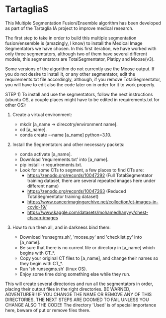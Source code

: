 # TartagliaS
This Multiple Segmentation Fusion/Ensemble algorithm has been developed as part of the Tartaglia IA project to improve medical research.

The first step to take in order to build this multiple segmentation fusion/ensemble is (amazingly, I know) to install the Medical Image Segmentators we have chosen. In this first iteration, we have worked with only three segmentators, although two of them have several different models, this segmentators are TotalSegmentator, Platipy and Moose(v3).

Some versions of the algorithm do not currently use the Moose output. If you do not desire to install it, or any other segmentator, edit the requirements.txt file accordingly, although, if you remove TotalSegmentator, you will have to edit also the code later on in order for it to work properly.

STEP 1) To install and use the segmentators, follow the next instructions (ubuntu OS, a couple places might have to be edited in requirements.txt for other OS):

1) Create a virtual environment:
   - mkdir [a_name -> direcotry/environment name].
   - cd [a_name].
   - conda create --name [a_name] python=3.10.
  
2) Install the Segmentators and other necessary packets:
   - conda activate [a_name].
   - Download 'requirements.txt' into [a_name].
   - pip install -r requrirements.txt.
   - Look for some CTs to segment, a few places to find CTs are:
        - https://zenodo.org/records/10047292 (Full TotalSegmentator training dataset, there are several repeated images here under different name)
        - https://zenodo.org/records/10047263 (Reduced TotalSegmentator training dataset)
        - https://www.cancerimagingarchive.net/collection/ct-images-in-covid-19/
        - https://www.kaggle.com/datasets/mohamedhanyyy/chest-ctscan-images

3) How to run them all, and in darkness bind them:
   - Download 'runsegms.sh', 'moose.py' and 'checklist.py' into [a_name].
   - Be sure that there is no current file or directory in [a_name] which begins with CT_*.
   - Copy your original CT files to [a_name], and change their names so they begin with CT_*.
   - Run 'sh runsegms.sh' (linux OS).
   - Enjoy some time doing something else while they run.

This will create several directories and run all the segmentators in order, placing their output files in the right directories. BE WARNED, ADVENTURER!!  IF YOU CHANGE THE NAME OR REMOVE ANY OF THIS DIRECTORIES, THE NEXT STEPS ARE DOOMED TO FAIL UNLESS YOU CHANGE ALSO THE CODE!!  The directory 'Used' is of special importance here, beware of put or remove files there.

